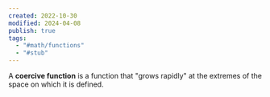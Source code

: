 ```yaml
---
created: 2022-10-30
modified: 2024-04-08
publish: true
tags:
  - "#math/functions"
  - "#stub"
---
```


A **coercive function** is a function that "grows rapidly" at the extremes of the space on which it is defined.